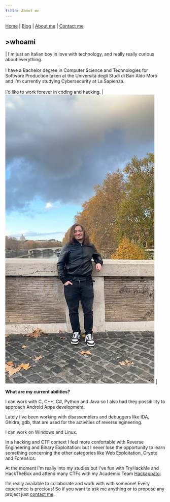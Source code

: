 ```yaml
---
title: About me
---
```

[Home](index.md) | [Blog](blog.md) | [About me](about.md) | [Contact me](contact.md)

## >whoami

| I'm just an Italian boy in love with technology, and really really curious about everything.<br /><br />I have a Bachelor degree in Computer Science and Technologies for Software Production taken at the Università degli Studi di Bari Aldo Moro and I'm currently studying Cybersecurity at La Sapienza.<br /><br />I'd like to work forever in coding and hacking. | ![](/img/retro.jpg) |



**What are my current abilities?**

I can work with C, C++, C#, Python and Java so I also had they possibility to approach Android Apps development.

Lately I've been working with disassemblers and debuggers like IDA, Ghidra, gdb, that are used for the activities of reverse egineering.

I can work on Windows and Linux.

In a hacking and CTF context I feel more confortable with Reverse Engineering and Binary Exploitation: but I never lose the opportunity to learn something concerning the other categories like Web Exploitation, Crypto and Forensics.

At the moment I'm really into my studies but I've fun with TryHackMe and HackTheBox and attend many CTFs with my Academic Team [Hackappatoi](https://hackappatoi.github.io/)

I’m really available to collaborate and work with with someone! Every experience is precious! So if you want to ask me anything or to propose any project just [contact me](contact.md).

